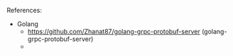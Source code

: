 References:
- Golang
    + https://github.com/Zhanat87/golang-grpc-protobuf-server (golang-grpc-protobuf-server)
    + 